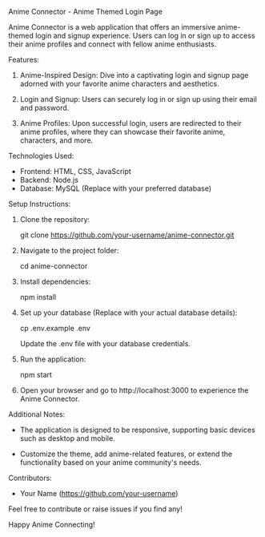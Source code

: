 Anime Connector - Anime Themed Login Page

Anime Connector is a web application that offers an immersive anime-themed login and signup experience. Users can log in or sign up to access their anime profiles and connect with fellow anime enthusiasts.

Features:

1. Anime-Inspired Design: Dive into a captivating login and signup page adorned with your favorite anime characters and aesthetics.

2. Login and Signup: Users can securely log in or sign up using their email and password.

3. Anime Profiles: Upon successful login, users are redirected to their anime profiles, where they can showcase their favorite anime, characters, and more.

Technologies Used:

- Frontend: HTML, CSS, JavaScript
- Backend: Node.js
- Database: MySQL (Replace with your preferred database)

Setup Instructions:

1. Clone the repository:

   git clone https://github.com/your-username/anime-connector.git

2. Navigate to the project folder:

   cd anime-connector

3. Install dependencies:

   npm install

4. Set up your database (Replace <your-database> with your actual database details):

   cp .env.example .env

   Update the .env file with your database credentials.

5. Run the application:

   npm start

6. Open your browser and go to http://localhost:3000 to experience the Anime Connector.

Additional Notes:

- The application is designed to be responsive, supporting basic devices such as desktop and mobile.

- Customize the theme, add anime-related features, or extend the functionality based on your anime community's needs.

Contributors:

- Your Name (https://github.com/your-username)

Feel free to contribute or raise issues if you find any!

Happy Anime Connecting!
